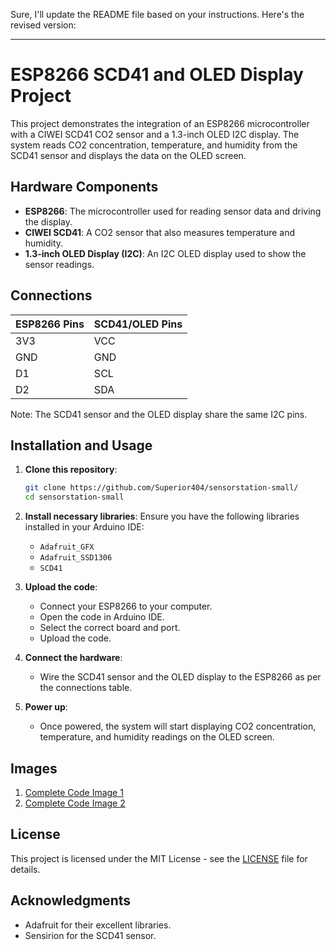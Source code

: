 Sure, I'll update the README file based on your instructions. Here's the revised version:

---

# ESP8266 SCD41 and OLED Display Project

This project demonstrates the integration of an ESP8266 microcontroller with a CIWEI SCD41 CO2 sensor and a 1.3-inch OLED I2C display. The system reads CO2 concentration, temperature, and humidity from the SCD41 sensor and displays the data on the OLED screen.

## Hardware Components

- **ESP8266**: The microcontroller used for reading sensor data and driving the display.
- **CIWEI SCD41**: A CO2 sensor that also measures temperature and humidity.
- **1.3-inch OLED Display (I2C)**: An I2C OLED display used to show the sensor readings.

## Connections

| ESP8266 Pins | SCD41/OLED Pins |
|--------------|------------------|
| 3V3          | VCC              |
| GND          | GND              |
| D1           | SCL              |
| D2           | SDA              |

Note: The SCD41 sensor and the OLED display share the same I2C pins.

## Installation and Usage

1. **Clone this repository**:
    ```bash
    git clone https://github.com/Superior404/sensorstation-small/
    cd sensorstation-small
    ```

2. **Install necessary libraries**:
    Ensure you have the following libraries installed in your Arduino IDE:
    - `Adafruit_GFX`
    - `Adafruit_SSD1306`
    - `SCD41`

3. **Upload the code**:
    - Connect your ESP8266 to your computer.
    - Open the code in Arduino IDE.
    - Select the correct board and port.
    - Upload the code.

4. **Connect the hardware**:
    - Wire the SCD41 sensor and the OLED display to the ESP8266 as per the connections table.

5. **Power up**:
    - Once powered, the system will start displaying CO2 concentration, temperature, and humidity readings on the OLED screen.

## Images

1. [Complete Code Image 1](images/image1.png)
2. [Complete Code Image 2](images/image2.png)

## License

This project is licensed under the MIT License - see the [LICENSE](LICENSE) file for details.

## Acknowledgments

- Adafruit for their excellent libraries.
- Sensirion for the SCD41 sensor.
